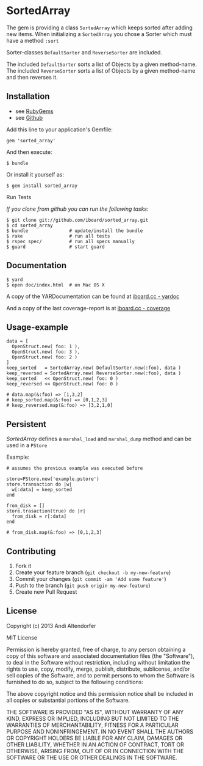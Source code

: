 # SortedArray

The gem is providing a class `SortedArray` which keeps sorted
after adding new items. When initializing a `SortedArray` you chose
a Sorter which must have a method `:sort`

Sorter-classes `DefaultSorter` and `ReverseSorter` are included.

The included `DefaultSorter` sorts a list of Objects by a given method-name.
The included `ReverseSorter` sorts a list of Objects by a given method-name and then reverses it.


## Installation

  * see [RubyGems](http://rubygems.org/gems/sorted_array)
  * see [Github](https://github.com/iboard/sorted_array#readme)

Add this line to your application's Gemfile:

    gem 'sorted_array' 

And then execute:

    $ bundle

Or install it yourself as:

    $ gem install sorted_array
    
Run Tests

_If you clone from github you can run the following tasks:_


    $ git clone git://github.com/iboard/sorted_array.git
    $ cd sorted_array
    $ bundle               # update/install the bundle
    $ rake                 # run all tests
    $ rspec spec/          # run all specs manually
    $ guard                # start guard

## Documentation

    $ yard
    $ open doc/index.html  # on Mac OS X

A copy of the YARDocumentation can be found at
[iboard.cc - yardoc](http://dav.iboard.cc/container/sorted_array_doc/)

And a copy of the last coverage-report is at
[iboard.cc - coverage](http://dav.iboard.cc/container/sorted_array_coverage/)

## Usage-example

    data = [
      OpenStruct.new( foo: 1 ),
      OpenStruct.new( foo: 3 ),
      OpenStruct.new( foo: 2 )
    ]
    keep_sorted   = SortedArray.new( DefaultSorter.new(:foo), data )
    keep_reversed = SortedArray.new( ReverseSorter.new(:foo), data )
    keep_sorted   << OpenStruct.new( foo: 0 )
    keep_reversed << OpenStruct.new( foo: 0 )
    
    # data.map(&:foo) => [1,3,2]
    # keep_sorted.map(&:foo) => [0,1,2,3]
    # keep_reversed.map(&:foo) => [3,2,1,0]
    
## Persistent

_SortedArray_ defines a `marshal_load` and `marshal_dump` method and
can be used in a `PStore`

Example:

    # assumes the previous example was executed before
     
    store=PStore.new('example.pstore')
    store.transaction do |w|
      w[:data] = keep_sorted
    end
    
    from_disk = []
    store.trasaction(true) do |r|
      from_disk = r[:data]
    end
    
    # from_disk.map(&:foo) => [0,1,2,3]


## Contributing

1. Fork it
2. Create your feature branch (`git checkout -b my-new-feature`)
3. Commit your changes (`git commit -am 'Add some feature'`)
4. Push to the branch (`git push origin my-new-feature`)
5. Create new Pull Request


## License

Copyright (c) 2013 Andi Altendorfer

MIT License

Permission is hereby granted, free of charge, to any person obtaining
a copy of this software and associated documentation files (the
"Software"), to deal in the Software without restriction, including
without limitation the rights to use, copy, modify, merge, publish,
distribute, sublicense, and/or sell copies of the Software, and to
permit persons to whom the Software is furnished to do so, subject to
the following conditions:

The above copyright notice and this permission notice shall be
included in all copies or substantial portions of the Software.

THE SOFTWARE IS PROVIDED "AS IS", WITHOUT WARRANTY OF ANY KIND,
EXPRESS OR IMPLIED, INCLUDING BUT NOT LIMITED TO THE WARRANTIES OF
MERCHANTABILITY, FITNESS FOR A PARTICULAR PURPOSE AND
NONINFRINGEMENT. IN NO EVENT SHALL THE AUTHORS OR COPYRIGHT HOLDERS BE
LIABLE FOR ANY CLAIM, DAMAGES OR OTHER LIABILITY, WHETHER IN AN ACTION
OF CONTRACT, TORT OR OTHERWISE, ARISING FROM, OUT OF OR IN CONNECTION
WITH THE SOFTWARE OR THE USE OR OTHER DEALINGS IN THE SOFTWARE.
